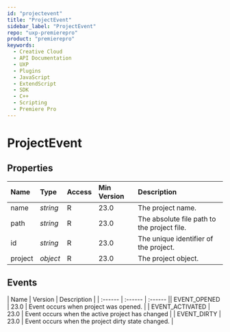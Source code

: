 ```yaml
---
id: "projectevent"
title: "ProjectEvent"
sidebar_label: "ProjectEvent"
repo: "uxp-premierepro"
product: "premierepro"
keywords:
  - Creative Cloud
  - API Documentation
  - UXP
  - Plugins
  - JavaScript
  - ExtendScript
  - SDK
  - C++
  - Scripting
  - Premiere Pro
---
```


# ProjectEvent  

## Properties

| Name | Type | Access | Min Version | Description |
| :------ | :------ | :------ | :------ | :------ |
| name | *string* | R | 23.0 | The project name. |
| path | *string* | R | 23.0 | The absolute file path to the project file. |
| id | *string* | R | 23.0 | The unique identifier of the project. |
| project | *object* | R | 23.0 | The project object. |

## Events

| Name | Version | Description |
| :------ | :------ | :------ || EVENT_OPENED | 23.0 | Event occurs when project was opened. |
| EVENT_ACTIVATED | 23.0 | Event occurs when the active project has changed |
| EVENT_DIRTY | 23.0 | Event occurs when the project dirty state changed. |
